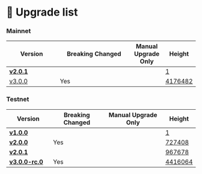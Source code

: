 # 📒 Upgrade list

### Mainnet

<table><thead><tr><th width="121">Version</th><th width="186">Breaking Changed</th><th>Manual Upgrade Only</th><th>Height</th></tr></thead><tbody><tr><td><a href="https://github.com/titantkx/titan/releases/tag/v2.0.1"><strong>v2.0.1</strong></a></td><td></td><td></td><td><a href="https://titan-explorer-light.titanlab.io/Titan/block/1">1</a></td></tr><tr><td><a href="https://github.com/titantkx/titan/releases/tag/v3.0.0">v3.0.0</a></td><td>Yes</td><td></td><td><a href="https://tkxscan.io/Titan/gov/1">4176482</a></td></tr></tbody></table>

### Testnet

<table><thead><tr><th width="136">Version</th><th width="175">Breaking Changed</th><th width="205">Manual Upgrade Only</th><th>Height</th></tr></thead><tbody><tr><td><a href="https://github.com/titantkx/titan/releases/tag/v1.0.0"><strong>v1.0.0</strong></a></td><td></td><td></td><td><a href="https://titan-testnet-explorer-light.titanlab.io/Titan%20Testnet/block/1">1</a></td></tr><tr><td><a href="https://github.com/titantkx/titan/releases/tag/v2.0.0"><strong>v2.0.0</strong></a></td><td>Yes</td><td></td><td><a href="https://titan-testnet-explorer-light.titanlab.io/Titan%20Testnet/block/727408">727408</a></td></tr><tr><td><a href="https://github.com/titantkx/titan/releases/tag/v2.0.1"><strong>v2.0.1</strong></a></td><td></td><td></td><td><a href="https://titan-testnet-explorer-light.titanlab.io/Titan%20Testnet/block/967678">967678</a></td></tr><tr><td><a href="https://github.com/titantkx/titan/releases/tag/v3.0.0-rc.0"><strong>v3.0.0-rc.0</strong></a></td><td>Yes</td><td></td><td><a href="https://testnet.tkxscan.io/Titan%20Testnet/block/4416064">4416064</a></td></tr></tbody></table>

